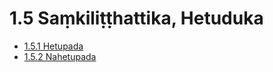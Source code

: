 

# 1.5 Saṃkiliṭṭhattika, Hetuduka

* [1.5.1 Hetupada](1.5/1.5.1.md)
* [1.5.2 Nahetupada](1.5/1.5.2.md)



